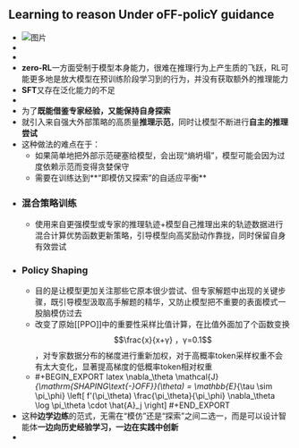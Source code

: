 ## Learning to reason Under oFF-policY guidance
- ![图片](https://mmbiz.qpic.cn/mmbiz_png/Psho9dm7oDF1Ovy3nTAxcGK3za8QVxYHicygwpHYs47umMfujzCC9krsYmslhHwVRBLia42VAAXdoV9PxvdRsNTA/640?wx_fmt=png&from=appmsg&randomid=u46yn96v&tp=webp&wxfrom=5&wx_lazy=1)
-
-
- **zero-RL**一方面受制于模型本身能力，很难在推理行为上产生质的飞跃，RL可能更多地是放大模型在预训练阶段学习到的行为，并没有获取额外的推理能力
- **SFT**又存在泛化能力的不足
-
- 为了**既能借鉴专家经验，又能保持自身探索**
- 就引入来自强大外部策略的高质量**推理示范**，同时让模型不断进行**自主的推理尝试**
- 这种做法的难点在于：
	- 如果简单地把外部示范硬塞给模型，会出现“熵坍塌”，模型可能会因为过度依赖示范而变得贪婪保守
	- 需要在训练达到**“即模仿又探索”的自适应平衡**
- ### 混合策略训练
	- 使用来自更强模型或专家的推理轨迹+模型自己推理出来的轨迹数据进行混合计算优势函数更新策略，引导模型向高奖励动作靠拢，同时保留自身有效尝试
- ### Policy Shaping
	- 目的是让模型更加关注那些它原本很少尝试、但专家解题中出现的关键步骤，既引导模型汲取高手解题的精华，又防止模型把不重要的表面模式一股脑模仿过去
	- 改变了原始[[PPO]]中的重要性采样比值计算，在比值外面加了个函数变换$$\frac{x}{x+γ} ，γ=0.1$$，对专家数据分布的梯度进行重新加权，对于高概率token采样权重不会有太大变化，显著提高梯度的低概率token相对权重
	- #+BEGIN_EXPORT latex
	  \nabla_\theta \mathcal{J}_{\mathrm{SHAPING\text{-}OFF}}(\theta) = \mathbb{E}_{\tau \sim \pi_\phi} \left[ f'(\pi_\theta) \frac{\pi_\theta}{\pi_\phi} \nabla_\theta \log \pi_\theta \cdot \hat{A}_j \right]
	  #+END_EXPORT
- 这种**边学边练**的范式，无需在“模仿”还是“探索”之间二选一，而是可以设计智能体**一边向历史经验学习，一边在实践中创新**
-